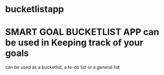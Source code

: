 # bucketlistapp
# SMART GOAL BUCKETLIST APP can be used in Keeping track of your goals
can be used as a bucketlist, a to-do list or a general list
